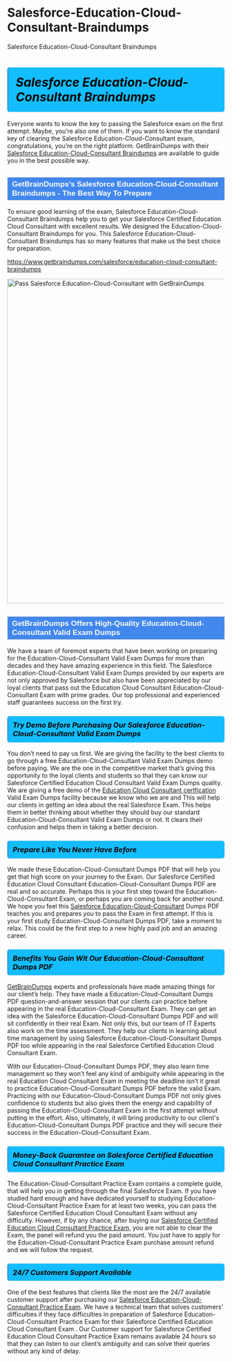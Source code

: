 # Salesforce-Education-Cloud-Consultant-Braindumps
Salesforce Education-Cloud-Consultant Braindumps
<h1><strong><span style="display: block; color: #000000; background: #14BDFF; border: 0.5px solid #AED6F1; border-left: 3px solid #3498DB; padding: .6em; border-radius: 6px;">                     <em>Salesforce Education-Cloud-Consultant <span class="exam_variation">Braindumps</span> </em>                </span></strong>            </h1>                        <p>Everyone wants to know the key to passing the Salesforce exam on the first attempt. Maybe, you’re also one of them. If you want to know the standard key of             clearing the Salesforce Education-Cloud-Consultant exam, congratulations, you’re on the right platform. GetBrainDumps with their             <a href="https://www.getbraindumps.com/salesforce/education-cloud-consultant-braindumps">Salesforce Education-Cloud-Consultant <span class="exam_variation">Braindumps</span></a> are available to guide you in the best possible way.</p>                        <h2 style="background: #4287ec; border: 1px solid #cccccc; padding: 5px 10px;">                <span style="color: #ffffff;">                    <span style="font-size: 11pt;">                        <span style="line-height: normal;">                            <span style="font-family: Calibri,sans-serif;">                                <strong>                                    <span style="font-size: 13.0pt;">GetBrainDumps's Salesforce Education-Cloud-Consultant <span class="exam_variation">Braindumps</span> - The Best Way To Prepare</span>                                </strong>                            </span>                        </span>                    </span>                </span>            </h2>                        <p>To ensure good learning of the exam,  Salesforce Education-Cloud-Consultant <span class="exam_variation">Braindumps</span> help you to get your Salesforce Certified Education Cloud Consultant with excellent results.             We designed the Education-Cloud-Consultant <span class="exam_variation">Braindumps</span> for you. This Salesforce Education-Cloud-Consultant <span class="exam_variation">Braindumps</span> has so many features that make us the best choice for preparation.</p>                        <p><a href="https://www.getbraindumps.com/salesforce/education-cloud-consultant-braindumps">https://www.getbraindumps.com/salesforce/education-cloud-consultant-braindumps</a></p>                        <p><a href="https://www.getbraindumps.com/"><img src="https://www.getbraindumps.com/images/get-updated-exam-questions-with-discount-getbraindumps.jpg" class="postImage" alt="Pass Salesforce Education-Cloud-Consultant with GetBrainDumps" width="750"></a></p>                            <h2 style="background: #4287ec; border: 1px solid #cccccc; padding: 5px 10px;">                <span style="color: #ffffff;">                    <span style="font-size: 11pt;">                        <span style="line-height: normal;">                            <span style="font-family: Calibri,sans-serif;">                                <strong>                                    <span style="font-size: 13.0pt;">GetBrainDumps Offers High-Quality Education-Cloud-Consultant <span class="exam_variation2">Valid Exam Dumps</span></span>                                </strong>                            </span>                        </span>                    </span>                </span>            </h2>                        <p>We have a team of foremost experts that have been working on preparing for the Education-Cloud-Consultant <span class="exam_variation2">Valid Exam Dumps</span>  for more than decades and they have             amazing experience in this field. The Salesforce Education-Cloud-Consultant <span class="exam_variation2">Valid Exam Dumps</span> provided by our experts are not only approved by Salesforce but also have been             appreciated by our loyal clients that pass out the Education Cloud Consultant Education-Cloud-Consultant Exam with prime grades. Our top professional and             experienced staff guarantees success on the first try.</p>                        <h3>                <strong>                    <span style="display: block; color: #000000; background: #14BDFF; border: 0.5px solid #AED6F1; border-left: 3px solid #3498DB; padding: .6em; border-radius: 6px;">                        <em>Try Demo Before Purchasing Our Salesforce Education-Cloud-Consultant <span class="exam_variation2">Valid Exam Dumps</span></em>                    </span>                </strong>            </h3>                        <p>You don’t need to pay us first. We are giving the facility to the best clients to go through a free Education-Cloud-Consultant <span class="exam_variation2">Valid Exam Dumps</span> demo before paying.             We are the one in the competitive market that’s giving this opportunity to the loyal clients and students so that they can know our             Salesforce Certified Education Cloud Consultant <span class="exam_variation2">Valid Exam Dumps</span> quality. We are giving a free demo of the <a href="https://www.getbraindumps.com/salesforce/education-cloud-consultant-braindumps.html">Education Cloud Consultant certfication</a> <span class="exam_variation2">Valid Exam Dumps</span> facility             because we know who we are and This will help our clients in getting an idea about the real Salesforce Exam. This helps them in better thinking             about whether they should buy our standard Education-Cloud-Consultant <span class="exam_variation2">Valid Exam Dumps</span> or not. It clears their confusion and helps them in taking a better decision.</p>                        <h3>                <strong>                    <span style="display: block; color: #000000; background: #14BDFF; border: 0.5px solid #AED6F1; border-left: 3px solid #3498DB; padding: .6em; border-radius: 6px;">                        <em>Prepare Like You Never Have Before</em>                    </span>                </strong>            </h3>                        <p>We made these Education-Cloud-Consultant <span class="exam_variation3">Dumps PDF</span> that will help you get that high score on your journey to the Exam. Our Salesforce Certified Education Cloud Consultant Education-Cloud-Consultant <span class="exam_variation3">Dumps PDF</span>             are real and so accurate. Perhaps this is your first step toward the Education-Cloud-Consultant Exam, or perhaps you are coming back for another round. We hope             you feel this <a href="https://www.getbraindumps.com/salesforce-braindumps.html">Salesforce Education-Cloud-Consultant</a> <span class="exam_variation3">Dumps PDF</span> teaches you and prepares you to pass the Exam in first attempt. If this is your first study             Education-Cloud-Consultant <span class="exam_variation3">Dumps PDF</span>, take a moment to relax. This could be the first step to a new highly paid job and an amazing career.</p>                        <h3>                <strong>                    <span style="display: block; color: #000000; background: #14BDFF; border: 0.5px solid #AED6F1; border-left: 3px solid #3498DB; padding: .6em; border-radius: 6px;">                        <em>Benefits You Gain Wit Our Education-Cloud-Consultant <span class="exam_variation3">Dumps PDF</span></em>                    </span>                </strong>            </h3>                        <p><a href="https://www.getbraindumps.com/">GetBrainDumps</a> experts and professionals have made amazing things for our client’s help. They have made a Education-Cloud-Consultant <span class="exam_variation3">Dumps PDF</span> question-and-answer session that             our clients can practice before appearing in the real Education-Cloud-Consultant Exam. They can get an idea with the  Salesforce Education-Cloud-Consultant <span class="exam_variation3">Dumps PDF</span> and will             sit confidently in their real Exam. Not only this, but our team of IT Experts also work on the time assessment. They help our clients in learning about             time management by using Salesforce Education-Cloud-Consultant <span class="exam_variation3">Dumps PDF</span>  too while appearing in the real Salesforce Certified Education Cloud Consultant Exam. </p>                        <p>With our Education-Cloud-Consultant <span class="exam_variation3">Dumps PDF</span>, they also learn time management so they won’t feel any kind of ambiguity while appearing in the real             Education Cloud Consultant Exam in meeting the deadline isn’t it great to practice Education-Cloud-Consultant <span class="exam_variation3">Dumps PDF</span> before the valid Exam. Practicing with             our Education-Cloud-Consultant <span class="exam_variation3">Dumps PDF</span> not only gives confidence to students but also gives them the energy and capability of passing the Education-Cloud-Consultant Exam in the first             attempt without putting in the effort. Also, ultimately, it will bring productivity to our client's Education-Cloud-Consultant <span class="exam_variation3">Dumps PDF</span> practice and they will             secure their success in the Education-Cloud-Consultant Exam.</p>                        <h3>                <strong>                    <span style="display: block; color: #000000; background: #14BDFF; border: 0.5px solid #AED6F1; border-left: 3px solid #3498DB; padding: .6em; border-radius: 6px;">                        <em>Money-Back Guarantee on Salesforce Certified Education Cloud Consultant <span class="exam_variation4">Practice Exam</span></em>                    </span>                </strong>            </h3>                        <p>The Education-Cloud-Consultant <span class="exam_variation4">Practice Exam</span> contains a complete guide, that will help you in getting through the final Salesforce Exam. If you have studied hard enough and have             dedicated yourself to studying Education-Cloud-Consultant <span class="exam_variation4">Practice Exam</span> for at least two weeks, you can pass the Salesforce Certified Education Cloud Consultant Exam without any difficulty. However,             if by any chance, after buying our <a href="https://www.getbraindumps.com/salesforce/education-cloud-consultant-braindumps">Salesforce Certified Education Cloud Consultant <span class="exam_variation4">Practice Exam</span></a>, you are not able to clear the Exam, the panel will refund you the paid amount.             You just have to apply for the Education-Cloud-Consultant <span class="exam_variation4">Practice Exam</span> purchase amount refund and we will follow the request.</p>                        <h3>                <strong>                    <span style="display: block; color: #000000; background: #14BDFF; border: 0.5px solid #AED6F1; border-left: 3px solid #3498DB; padding: .6em; border-radius: 6px;">                        <em>24/7 Customers Support Available</em>                    </span>                </strong>            </h3>                        <p>One of the best features that clients like the most are the 24/7 available customer support after purchasing our <a href="https://www.getbraindumps.com/salesforce/education-cloud-consultant-braindumps">Salesforce Education-Cloud-Consultant <span class="exam_variation4">Practice Exam</span></a>.             We have a technical team that solves customers’ difficulties if they face difficulties in preparation of Salesforce Education-Cloud-Consultant <span class="exam_variation4">Practice Exam</span> for             their Salesforce Certified Education Cloud Consultant Exam . Our Customer support for Salesforce Certified Education Cloud Consultant <span class="exam_variation4">Practice Exam</span> remains available 24 hours so that they can listen to our             client’s ambiguity and can solve their queries without any kind of delay.</p>                    
